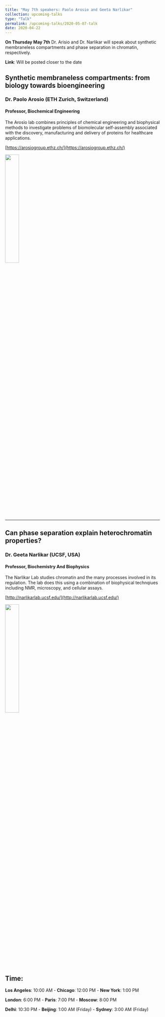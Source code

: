 ```yaml
---
title: "May 7th speakers: Paolo Arosio and Geeta Narlikar"
collection: upcoming-talks
type: "Talk"
permalink: /upcoming-talks/2020-05-07-talk
date: 2020-04-22
---
```


**On Thursday May 7th** Dr. Arisio and Dr. Narlikar will speak about synthetic membraneless compartments and phase separation in chromatin, respectively. 

**Link**: Will be posted closer to the date

## Synthetic membraneless compartments: from biology towards bioengineering
### Dr. Paolo Arosio (ETH Zurich, Switzerland)

#### Professor, Biochemical Engineering
The Arosio lab combines principles of chemical engineering and biophysical methods to investigate problems of biomolecular self-assembly associated with the discovery, manufacturing and delivery of proteins for healthcare applications. 

[https://arosiogroup.ethz.ch/](https://arosiogroup.ethz.ch/)

<img src="{{site.baseurl}}/images/speakers/2020/arosio.jpg" width="30%">

---

## Can phase separation explain heterochromatin properties?

### Dr. Geeta Narlikar (UCSF, USA)

#### Professor, Biochemistry And Biophysics

The Narlikar Lab studies chromatin and the many processes involved in its regulation. The lab does this using a combination of biophysical technqiues including NMR, microscopy, and cellular assays.

[http://narlikarlab.ucsf.edu/](http://narlikarlab.ucsf.edu/)

<img src="{{site.baseurl}}/images/speakers/2020/narlikar.jpg" width="30%">


## Time:
**Los Angeles**: 10:00 AM - **Chicago**: 12:00 PM  - **New York**: 1:00 PM 

**London**: 6:00 PM - **Paris**: 7:00 PM - **Moscow**: 8:00 PM 

**Delhi**: 10:30 PM - **Beijing**: 1:00 AM (Friday)  - **Sydney**: 3:00 AM (Friday)




